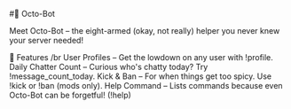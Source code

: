 #🐙 Octo-Bot

Meet Octo-Bot – the eight-armed (okay, not really) helper you never knew your server needed!

🎩 Features /br
User Profiles – Get the lowdown on any user with !profile.
Daily Chatter Count – Curious who's chatty today? Try !message_count_today.
Kick & Ban – For when things get too spicy. Use !kick or !ban (mods only).
Help Command – Lists commands because even Octo-Bot can be forgetful! (!help)